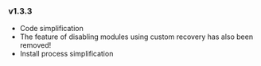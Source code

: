 ### v1.3.3

- Code simplification
- The feature of disabling modules using custom recovery has also been removed!
- Install process simplification
